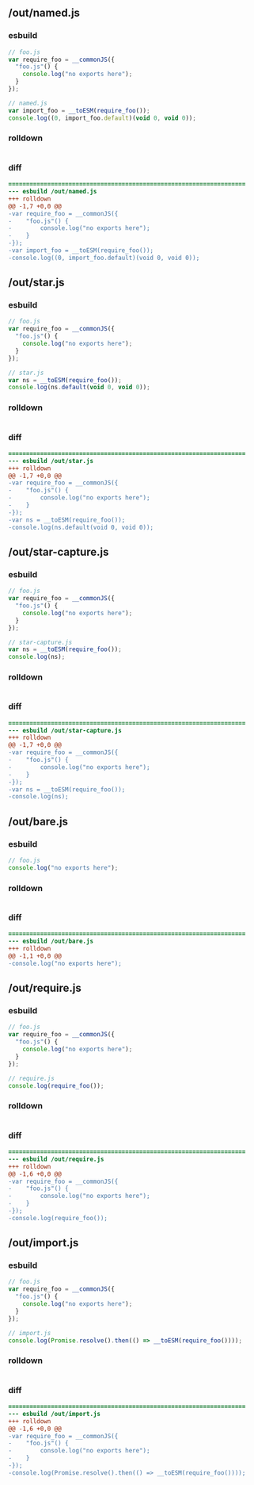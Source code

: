 ## /out/named.js
### esbuild
```js
// foo.js
var require_foo = __commonJS({
  "foo.js"() {
    console.log("no exports here");
  }
});

// named.js
var import_foo = __toESM(require_foo());
console.log((0, import_foo.default)(void 0, void 0));
```
### rolldown
```js

```
### diff
```diff
===================================================================
--- esbuild	/out/named.js
+++ rolldown	
@@ -1,7 +0,0 @@
-var require_foo = __commonJS({
-    "foo.js"() {
-        console.log("no exports here");
-    }
-});
-var import_foo = __toESM(require_foo());
-console.log((0, import_foo.default)(void 0, void 0));

```
## /out/star.js
### esbuild
```js
// foo.js
var require_foo = __commonJS({
  "foo.js"() {
    console.log("no exports here");
  }
});

// star.js
var ns = __toESM(require_foo());
console.log(ns.default(void 0, void 0));
```
### rolldown
```js

```
### diff
```diff
===================================================================
--- esbuild	/out/star.js
+++ rolldown	
@@ -1,7 +0,0 @@
-var require_foo = __commonJS({
-    "foo.js"() {
-        console.log("no exports here");
-    }
-});
-var ns = __toESM(require_foo());
-console.log(ns.default(void 0, void 0));

```
## /out/star-capture.js
### esbuild
```js
// foo.js
var require_foo = __commonJS({
  "foo.js"() {
    console.log("no exports here");
  }
});

// star-capture.js
var ns = __toESM(require_foo());
console.log(ns);
```
### rolldown
```js

```
### diff
```diff
===================================================================
--- esbuild	/out/star-capture.js
+++ rolldown	
@@ -1,7 +0,0 @@
-var require_foo = __commonJS({
-    "foo.js"() {
-        console.log("no exports here");
-    }
-});
-var ns = __toESM(require_foo());
-console.log(ns);

```
## /out/bare.js
### esbuild
```js
// foo.js
console.log("no exports here");
```
### rolldown
```js

```
### diff
```diff
===================================================================
--- esbuild	/out/bare.js
+++ rolldown	
@@ -1,1 +0,0 @@
-console.log("no exports here");

```
## /out/require.js
### esbuild
```js
// foo.js
var require_foo = __commonJS({
  "foo.js"() {
    console.log("no exports here");
  }
});

// require.js
console.log(require_foo());
```
### rolldown
```js

```
### diff
```diff
===================================================================
--- esbuild	/out/require.js
+++ rolldown	
@@ -1,6 +0,0 @@
-var require_foo = __commonJS({
-    "foo.js"() {
-        console.log("no exports here");
-    }
-});
-console.log(require_foo());

```
## /out/import.js
### esbuild
```js
// foo.js
var require_foo = __commonJS({
  "foo.js"() {
    console.log("no exports here");
  }
});

// import.js
console.log(Promise.resolve().then(() => __toESM(require_foo())));
```
### rolldown
```js

```
### diff
```diff
===================================================================
--- esbuild	/out/import.js
+++ rolldown	
@@ -1,6 +0,0 @@
-var require_foo = __commonJS({
-    "foo.js"() {
-        console.log("no exports here");
-    }
-});
-console.log(Promise.resolve().then(() => __toESM(require_foo())));

```
